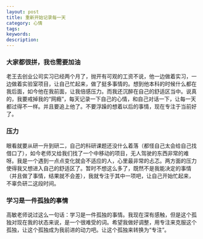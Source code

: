 ```yaml
---
layout: post
title: 重新开始记录每一天
category: 心情
tags: 
keywords: 
description: 
---
```


### 大家都很拼，我也需要加油  
老王去创业公司实习已经两个月了，抛开有可观的工资不说，他一边做着实习，一边做着实验室项目，让自己忙起来，做了挺多事情的。想到他本科的时候什么都在我后面，如今他在我前面，让我倍感压力。而我还沉醉在自己的舒适区当中。说真的，我要戒掉我的“网瘾”，每天记录一下自己的心情，和自己对话一下，让每一天都过得不一样。并且要追上他了。不要浮躁的想着以后的事情，现在专注于当前好了。  
### 压力  
眼看就要从研一升到研二，自己的科研课题还没什么着落（都怪自己太会给自己找借口了），如今老师又给我们找了一个中移动的项目，无人驾驶的东西非常的难呀。我是一个遇到一点点变化就会不适应的人，心里最非常的忐忑。两方面的压力使得我又想进入自己的舒适区了。暂时不想这么多了，既然不是我能决定的事情（并且做了事情，结果就不会差），我就专注于其中一项吧，让自己开始忙起来，不辜负研二这段时间。  
### 学习是一件孤独的事情  
高敏老师说过这么一句话：学习是一件孤独的事情。我现在深有感触，但是这个孤独对现在我的状态来说，是一个很难受的词。希望我做好调整，用专注来克服这个孤独，让这个孤独成为我前进的动力吧。让这个孤独来转换为“专注”。  

